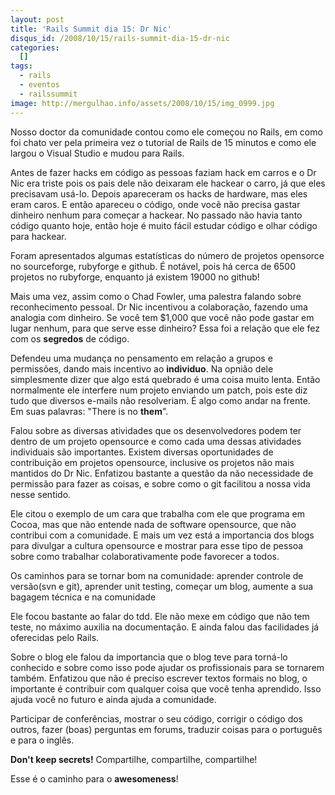 ```yaml
---
layout: post
title: 'Rails Summit dia 15: Dr Nic'
disqus_id: /2008/10/15/rails-summit-dia-15-dr-nic
categories:
  []
tags:
  - rails
  - eventos
  - railssummit
image: http://mergulhao.info/assets/2008/10/15/img_0999.jpg
---
```


Nosso doctor da comunidade contou como ele começou no Rails, em como foi chato ver pela primeira vez o tutorial de Rails de 15 minutos e como ele largou o Visual Studio e mudou para Rails.

Antes de fazer hacks em código as pessoas faziam hack em carros e o Dr Nic era triste pois os pais dele não deixaram ele hackear o carro, já que eles precisavam usá-lo. Depois apareceram os hacks de hardware, mas eles eram caros. E então apareceu o código, onde você não precisa gastar dinheiro nenhum para começar a hackear. No passado não havia tanto código quanto hoje, então hoje é muito fácil estudar código e olhar código para hackear.

Foram apresentados algumas estatísticas do número de projetos opensorce no sourceforge, rubyforge e github. É notável, pois há cerca de 6500 projetos no rubyforge, enquanto já existem 19000 no github!

Mais uma vez, assim como o Chad Fowler, uma palestra falando sobre reconhecimento pessoal. Dr Nic incentivou a colaboração, fazendo uma analogia com dinheiro. Se você tem $1,000 que você não pode gastar em lugar nenhum, para que serve esse dinheiro? Essa foi a relação que ele fez com os **segredos** de código.

Defendeu uma mudança no pensamento em relação a grupos e permissões, dando mais incentivo ao **individuo**. Na opnião dele simplesmente dizer que algo está quebrado é uma coisa muito lenta. Então normalmente ele interfere num projeto enviando um patch, pois este diz tudo que diversos e-mails não resolveriam. É algo como andar na frente. Em suas palavras: "There is no **them**".

Falou sobre as diversas atividades que os desenvolvedores podem ter dentro de um projeto opensource e como cada uma dessas atividades individuais são importantes. Existem diversas oportunidades de contribuição em projetos opensource, inclusive os projetos não mais mantidos do Dr Nic. Enfatizou bastante a questão da não necessidade de permissão para fazer as coisas, e sobre como o git facilitou a nossa vida nesse sentido.

Ele citou o exemplo de um cara que trabalha com ele que programa em Cocoa, mas que não entende nada de software opensource, que não contribui com a comunidade. E mais um vez está a importancia dos blogs para divulgar a cultura opensource e mostrar para esse tipo de pessoa sobre como trabalhar colaborativamente pode favorecer a todos.

Os caminhos para se tornar bom na comunidade: aprender controle de versão(svn e git), aprender unit testing, começar um blog, aumente a sua bagagem técnica e na comunidade

Ele focou bastante ao falar do tdd. Ele não mexe em código que não tem teste, no máximo auxilia na documentação. E ainda falou das facilidades já oferecidas pelo Rails.

Sobre o blog ele falou da importancia que o blog teve para torná-lo conhecido e sobre como isso pode ajudar os profissionais para se tornarem também. Enfatizou que não é preciso escrever textos formais no blog, o importante é contribuir com qualquer coisa que você tenha aprendido. Isso ajuda você no futuro e ainda ajuda a comunidade.

Participar de conferências, mostrar o seu código, corrigir o código dos outros, fazer (boas) perguntas em forums, traduzir coisas para o português e para o inglês.

**Don't keep secrets!** Compartilhe, compartilhe, compartilhe!

Esse é o caminho para o **awesomeness**!


